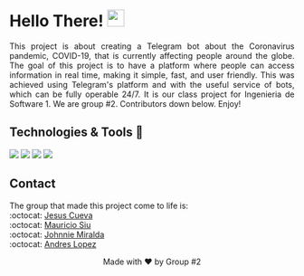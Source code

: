 # Hello There! <img src="https://raw.githubusercontent.com/MartinHeinz/MartinHeinz/master/wave.gif" width="30px">

<p align="justify">This project is about creating a Telegram bot about the Coronavirus pandemic, COVID-19, that is currently affecting people around the globe. The goal of this project is to have a platform where people can access information in real time, making it simple, fast, and user friendly. 
This was achieved using Telegram's platform and with the useful service of bots, which can be fully operable 24/7. It is our class project for Ingenieria de Software 1. We are group #2. Contributors down below. Enjoy!
</p>

## Technologies & Tools 🧰
![](https://img.shields.io/badge/Framework-.Net%20Core-red)
![](https://img.shields.io/badge/OS-Linux-brightgreen)
![](https://img.shields.io/badge/Editor-VSCode-yellow)
![](https://img.shields.io/badge/Code-C%23-blue)

## Contact
The group that made this project come to life is: <br>
:octocat: [Jesus Cueva](https://github.com/jcueva1109 "Jesus Cueva Github Profile") <br>
:octocat: [Mauricio Siu](https://github.com/Siumauricio "Mauricio Siu Github Profile") <br>
:octocat: [Johnnie Miralda](https://github.com/JohnnieMiralda "Johnnie Miralda Github Profile") <br>
:octocat: [Andres Lopez](https://github.com/Landres20 "Andres Lopez") <br>


<p align="center">Made with ❤️ by Group #2 </p>